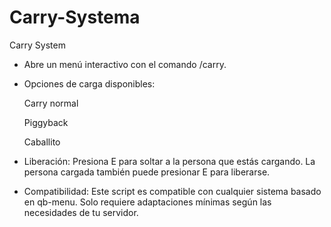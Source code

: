 # Carry-Systema
Carry System

* Abre un menú interactivo con el comando /carry.

* Opciones de carga disponibles:

  Carry normal

  Piggyback

  Caballito

* Liberación:
  Presiona E para soltar a la persona que estás cargando.
  La persona cargada también puede presionar E para liberarse.

* Compatibilidad:
  Este script es compatible con cualquier sistema basado en qb-menu.
  Solo requiere adaptaciones mínimas según las necesidades de tu servidor.
